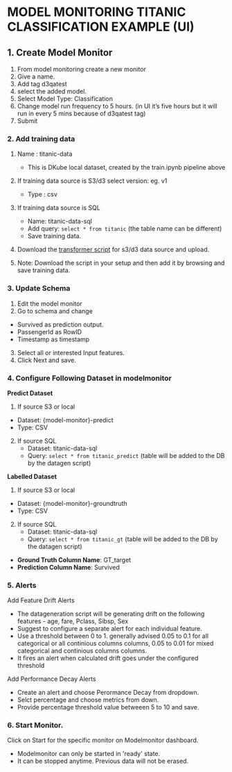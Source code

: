 # MODEL MONITORING TITANIC CLASSIFICATION EXAMPLE (UI)

## 1. Create Model Monitor
1. From model monitoring create a new monitor
2. Give a name.
3. Add tag d3qatest
4. select the added model.
5. Select Model Type: Classification
6. Change model run frequency to 5 hours. (in UI it’s five hours but it will run in every 5 mins because of d3qatest tag)
7. Submit

### 2. Add training data 
1. Name : titanic-data 
   - This is DKube local dataset, created by the train.ipynb pipeline above

2. If training data source is S3/d3 select version: eg. v1
   - Type : csv
3. If training data source is SQL
      - Name: titanic-data-sql
      - Add query: `select * from titanic` (the table name can be different)
      - Save training data.
4. Download the [transformer script](https://github.com/oneconvergence/dkube-examples/tree/monitoring/titanic/transform-data.py) for s3/d3 data source and upload. 
5. Note: Download the script in your setup and then add it by browsing and save training data.


### 3. Update Schema
1. Edit the model monitor
2. Go to schema and change
  - Survived as prediction output.
  - PassengerId as RowID
  - Timestamp as timestamp
3. Select all or interested Input features.
4. Click Next and save.

### 4. Configure Following Dataset in modelmonitor
**Predict Dataset**
1. If source S3 or local
  -  Dataset: {model-monitor}-predict
  -  Type: CSV
2. If source SQL
      - Dataset: titanic-data-sql
      - Query: `select * from titanic_predict` (table will be added to the DB by the datagen script)

**Labelled Dataset**
1. If source S3 or local
  -  Dataset: {model-monitor}-groundtruth
  -  Type: CSV
2. If source SQL
      - Dataset: titanic-data-sql
      - Query: `select * from titanic_gt` (table will be added to the DB by the datagen script)

- **Ground Truth Column Name**: GT_target
- **Prediction Column Name**: Survived

### 5. Alerts
Add Feature Drift Alerts 
 - The datageneration script will be generating drift on the following features - age, fare, Pclass, Sibsp, Sex
 - Suggest to configure a separate alert for each individual feature. 
 - Use a threshold between 0 to 1. generally advised 0.05 to 0.1 for all categorical or all continious columns columns,  0.05 to 0.01 for mixed categorical and continious columns columns.
 - It fires an alert when calculated drift goes under the configured threshold

Add Performance Decay Alerts
  - Create an alert and choose Perormance Decay from dropdown.
  - Selct percentage and choose metrics from down.
  - Provide percentage threshold value betweeen 5 to 10 and save.

### 6. Start Monitor.
Click on Start for the specific monitor on Modelmonitor dashboard. 
   - Modelmonitor can only be started in 'ready' state.
   - It can be stopped anytime. Previous data will not be erased.
